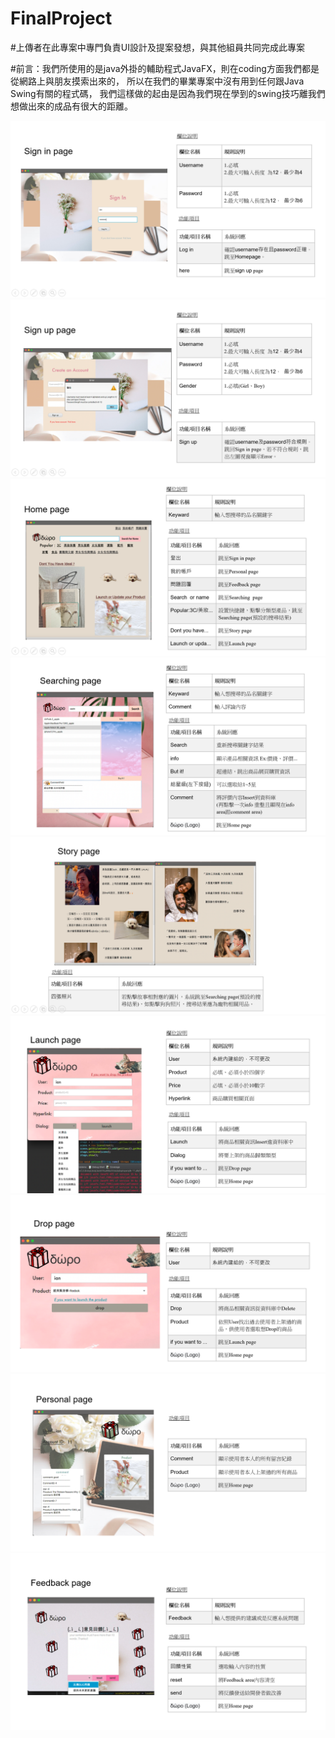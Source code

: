 # FinalProject
#上傳者在此專案中專門負責UI設計及提案發想，與其他組員共同完成此專案

#前言：我們所使用的是java外掛的輔助程式JavaFX，則在coding方面我們都是從網路上與朋友摸索出來的，
所以在我們的畢業專案中沒有用到任何跟Java Swing有關的程式碼，
我們這樣做的起由是因為我們現在學到的swing技巧離我們想做出來的成品有很大的距離。

![image](signIn_page.png)
![image](signUp_page.png)
![image](home_page.png)
![image](searching_page.png)
![image](story_page.png)
![image](Launching_page.png)
![image](droping_page.png)
![image](personal_page.png)
![image](feedback_page.png)

